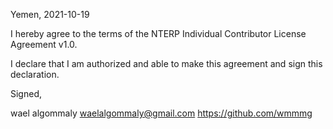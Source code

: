 Yemen, 2021-10-19

I hereby agree to the terms of the NTERP Individual Contributor License Agreement v1.0.

I declare that I am authorized and able to make this agreement and sign this declaration.

Signed,

wael algommaly waelalgommaly@gmail.com https://github.com/wmmmg

